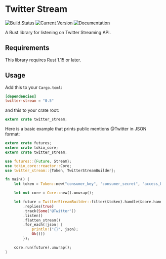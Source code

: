 # Twitter Stream

[![Build Status](https://travis-ci.org/dmizuk/twitter-stream-rs.svg?branch=master)](https://travis-ci.org/dmizuk/twitter-stream-rs/)
[![Current Version](https://img.shields.io/crates/v/twitter-stream.svg)](https://crates.io/crates/twitter-stream)
[![Documentation](https://docs.rs/twitter-stream/badge.svg)](https://docs.rs/twitter-stream/)

A Rust library for listening on Twitter Streaming API.

## Requirements

This library requires Rust 1.15 or later.

## Usage

Add this to your `Cargo.toml`:

```toml
[dependencies]
twitter-stream = "0.5"
```

and this to your crate root:

```rust
extern crate twitter_stream;
```

Here is a basic example that prints public mentions @Twitter in JSON format:

```rust
extern crate futures;
extern crate tokio_core;
extern crate twitter_stream;

use futures::{Future, Stream};
use tokio_core::reactor::Core;
use twitter_stream::{Token, TwitterStreamBuilder};

fn main() {
    let token = Token::new("consumer_key", "consumer_secret", "access_key", "access_secret");

    let mut core = Core::new().unwrap();

    let future = TwitterStreamBuilder::filter(&token).handle(&core.handle())
        .replies(true)
        .track(Some("@Twitter"))
        .listen()
        .flatten_stream()
        .for_each(|json| {
            println!("{}", json);
            Ok(())
        });

    core.run(future).unwrap();
}
```
